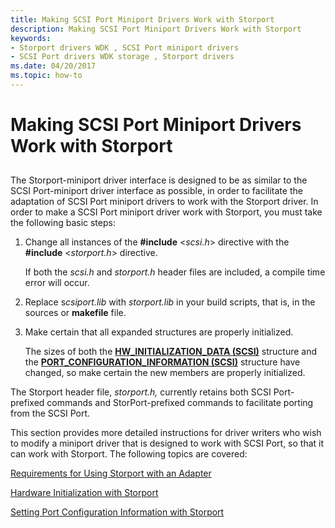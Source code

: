 ```yaml
---
title: Making SCSI Port Miniport Drivers Work with Storport
description: Making SCSI Port Miniport Drivers Work with Storport
keywords:
- Storport drivers WDK , SCSI Port miniport drivers
- SCSI Port drivers WDK storage , Storport drivers
ms.date: 04/20/2017
ms.topic: how-to
---
```


# Making SCSI Port Miniport Drivers Work with Storport


## <span id="ddk_making_scsi_port_miniport_drivers_work_with_storport_kg"></span><span id="DDK_MAKING_SCSI_PORT_MINIPORT_DRIVERS_WORK_WITH_STORPORT_KG"></span>


The Storport-miniport driver interface is designed to be as similar to the SCSI Port-miniport driver interface as possible, in order to facilitate the adaptation of SCSI Port miniport drivers to work with the Storport driver. In order to make a SCSI Port miniport driver work with Storport, you must take the following basic steps:

1.  Change all instances of the **\#include** &lt;*scsi.h*&gt; directive with the **\#include** &lt;*storport.h*&gt; directive.

    If both the *scsi.h* and *storport.h* header files are included, a compile time error will occur.

2.  Replace s*csiport.lib* with *storport.lib* in your build scripts, that is, in the sources or **makefile** file.

3.  Make certain that all expanded structures are properly initialized.

    The sizes of both the [**HW\_INITIALIZATION\_DATA (SCSI)**](/windows-hardware/drivers/ddi/srb/ns-srb-_hw_initialization_data) structure and the [**PORT\_CONFIGURATION\_INFORMATION (SCSI)**](/windows-hardware/drivers/ddi/srb/ns-srb-_port_configuration_information) structure have changed, so make certain the new members are properly initialized.

The Storport header file, *storport.h,* currently retains both SCSI Port-prefixed commands and StorPort-prefixed commands to facilitate porting from the SCSI Port.

This section provides more detailed instructions for driver writers who wish to modify a miniport driver that is designed to work with SCSI Port, so that it can work with Storport. The following topics are covered:

[Requirements for Using Storport with an Adapter](requirements-for-using-storport-with-an-adapter.md)

[Hardware Initialization with Storport](hardware-initialization-with-storport.md)

[Setting Port Configuration Information with Storport](setting-port-configuration-information-with-storport.md)

 

